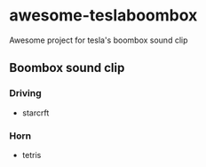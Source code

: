 # awesome-teslaboombox
Awesome project for tesla's boombox sound clip

## Boombox sound clip
### Driving
* starcrft
### Horn
* tetris
